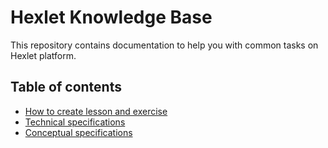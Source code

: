 # Hexlet Knowledge Base

This repository contains documentation to help you with common tasks on Hexlet platform.

## Table of contents

* [How to create lesson and exercise](create-lesson.md)
* [Technical specifications](technical-specifications.md)
* [Conceptual specifications](conceptual-specifications.md)
